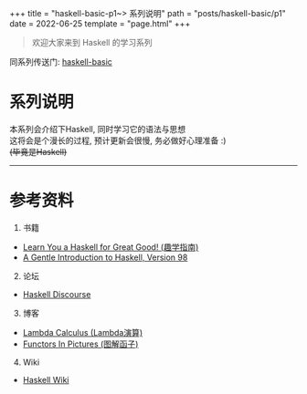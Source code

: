 +++
title = "haskell-basic-p1~> 系列说明"
path = "posts/haskell-basic/p1"
date = 2022-06-25
template = "page.html"
+++
> 欢迎大家来到 Haskell 的学习系列
<!-- more -->

同系列传送门: [haskell-basic](/categories/haskell-basic)

# 系列说明
本系列会介绍下Haskell, 同时学习它的语法与思想  
这将会是个漫长的过程, 预计更新会很慢, 务必做好心理准备 :)  
~~(毕竟是Haskell)~~

- - -

# 参考资料
1. 书籍
- [Learn You a Haskell for Great Good! (趣学指南)](http://learnyouahaskell.com/chapters)
- [A Gentle Introduction to Haskell, Version 98](https://www.haskell.org/tutorial/)

2. 论坛
- [Haskell Discourse](https://discourse.haskell.org/)

3. 博客
- [Lambda Calculus (Lambda演算)](http://cgnail.github.io/tags/#lambda%E6%BC%94%E7%AE%97)  
- [Functors In Pictures (图解函子)](https://adit.io/posts/2013-04-17-functors,_applicatives,_and_monads_in_pictures.html)

4. Wiki
- [Haskell Wiki](https://wiki.haskell.org/)

